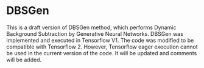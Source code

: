 # DBSGen
This is a draft version of DBSGen method, which performs Dynamic Background Subtraction by Generative Neural Networks.
DBSGen was implemented and executed in Tensorflow V1. The code was modified to be compatible with Tensorflow 2. 
However, Tensorflow eager execution cannot be used in the current version of the code. It will be updated and comments will be added.
